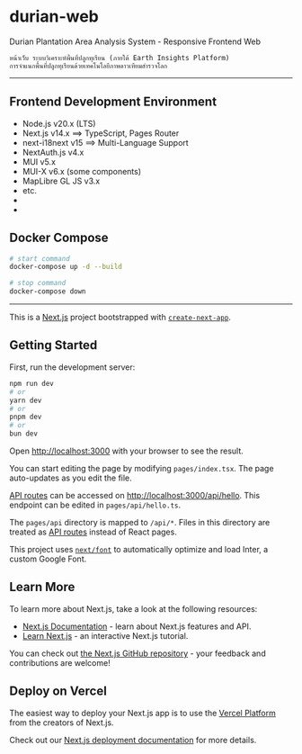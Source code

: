 # durian-web
Durian Plantation Area Analysis System - Responsive Frontend Web

    หน้าเว็บ ระบบวิเคราะห์พื้นที่ปลูกทุเรียน (ภายใต้ Earth Insights Platform)
    การจำแนกพื้นที่ปลูกทุเรียนด้วยเทคโนโลยีภาพดาวเทียมสำรวจโลก

--------------------

## Frontend Development Environment
  - Node.js v20.x (LTS)
  - Next.js v14.x ==> TypeScript, Pages Router
  - next-i18next v15 ==> Multi-Language Support
  - NextAuth.js v4.x
  - MUI v5.x
  - MUI-X v6.x (some components)
  - MapLibre GL JS v3.x
  - etc.
  - 
  - 

## Docker Compose

```bash
# start command
docker-compose up -d --build

# stop command
docker-compose down
```

-------------------

This is a [Next.js](https://nextjs.org/) project bootstrapped with [`create-next-app`](https://github.com/vercel/next.js/tree/canary/packages/create-next-app).

## Getting Started

First, run the development server:

```bash
npm run dev
# or
yarn dev
# or
pnpm dev
# or
bun dev
```

Open [http://localhost:3000](http://localhost:3000) with your browser to see the result.

You can start editing the page by modifying `pages/index.tsx`. The page auto-updates as you edit the file.

[API routes](https://nextjs.org/docs/api-routes/introduction) can be accessed on [http://localhost:3000/api/hello](http://localhost:3000/api/hello). This endpoint can be edited in `pages/api/hello.ts`.

The `pages/api` directory is mapped to `/api/*`. Files in this directory are treated as [API routes](https://nextjs.org/docs/api-routes/introduction) instead of React pages.

This project uses [`next/font`](https://nextjs.org/docs/basic-features/font-optimization) to automatically optimize and load Inter, a custom Google Font.

## Learn More

To learn more about Next.js, take a look at the following resources:

- [Next.js Documentation](https://nextjs.org/docs) - learn about Next.js features and API.
- [Learn Next.js](https://nextjs.org/learn) - an interactive Next.js tutorial.

You can check out [the Next.js GitHub repository](https://github.com/vercel/next.js/) - your feedback and contributions are welcome!

## Deploy on Vercel

The easiest way to deploy your Next.js app is to use the [Vercel Platform](https://vercel.com/new?utm_medium=default-template&filter=next.js&utm_source=create-next-app&utm_campaign=create-next-app-readme) from the creators of Next.js.

Check out our [Next.js deployment documentation](https://nextjs.org/docs/deployment) for more details.
